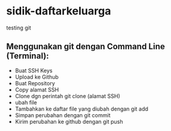 # sidik-daftarkeluarga
testing git

## Menggunakan git dengan Command Line (Terminal):
- Buat SSH Keys
- Upload ke Github
- Buat Repository
- Copy alamat SSH
- Clone dgn perintah git clone (alamat SSH)
- ubah file
- Tambahkan ke daftar file yang diubah dengan git add
- Simpan perubahan dengan git commit
- Kirim perubahan ke github dengan git push